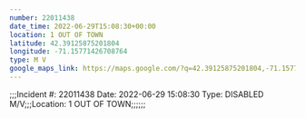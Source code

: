 ```yaml
---
number: 22011438
date_time: 2022-06-29T15:08:30+00:00
location: 1 OUT OF TOWN
latitude: 42.39125875201804
longitude: -71.15771426708764
type: M V
google_maps_link: https://maps.google.com/?q=42.39125875201804,-71.15771426708764
---
```


;;;Incident #: 22011438  Date: 2022-06-29 15:08:30   Type: DISABLED M/V;;;Location: 1 OUT OF TOWN;;;;;;
